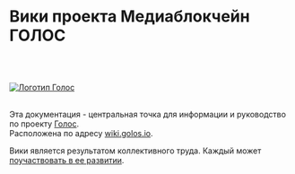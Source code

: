 # Вики проекта Медиаблокчейн ГОЛОС
<br><br>

[![Логотип Голос](https://raw.githubusercontent.com/GolosChain/wiki/master/_images/golos_logo.png)](https://golos.io/)
<br><br>

Эта документация - центральная точка для информации и руководство по проекту [Голос](https://golos.io/).  
Расположена по адресу [wiki.golos.io](https://wiki.golos.io).

Вики является результатом коллективного труда. Каждый может [поучаствовать в ее развитии](/1-introduction/uchastie-v-viki-golosa.html).

